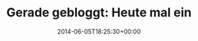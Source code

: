 ---
retweeted: false
source: <a href="http://twitter.com" rel="nofollow">Twitter Web Client</a>
entities:
  hashtags: []
  symbols: []
  user_mentions: []
  urls:
  - url: https://t.co/vAR3bwPoka
    expanded_url: https://bascht.com/blog/2014/06/05/mitfreude/
    display_url: bascht.com/blog/2014/06/0…
    indices:
    - '58'
    - '81'
display_text_range:
- '0'
- '81'
favorite_count: '8'
id_str: '474618029045989376'
truncated: false
retweet_count: '8'
id: '474618029045989376'
possibly_sensitive: false
created_at: Thu Jun 05 18:25:30 +0000 2014
favorited: false
full_text: 'Gerade gebloggt: Heute mal ein positiver Text. Mitfreuen.'
lang: de
quote_url: https://bascht.com/blog/2014/06/05/mitfreude/
tags:
- pesos:twitter
date: '2014-06-05T18:25:30+00:00'
src: https://twitter.com/bascht/status/474618029045989376
original_url: https://twitter.com/bascht/status/474618029045989376
type: twitter_tweet
text: 'Gerade gebloggt: Heute mal ein positiver Text. Mitfreuen.'
title: 'Gerade gebloggt: Heute mal ein '

---